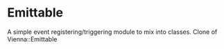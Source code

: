 # Emittable
A simple event registering/triggering module to mix into classes.
Clone of Vienna::Emittable

